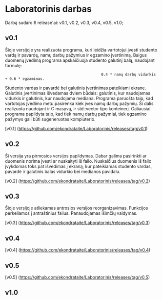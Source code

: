 # Laboratorinis darbas
Darbą sudaro 6 release'ai: v0.1, v0.2, v0.3, v0.4, v0.5, v1.0;

## v0.1
Šioje versijoje yra realizuota programa, kuri leidžia vartotojui įvesti studento vardą ir pavardę, namų darbų pažymius ir egzamino įvertinimą. Baigus duomenų įvedimą programa apskaičiuoja studento galutinį balą, naudojant formulę: 

                                                0.4 * namų darbų vidurkis + 0.6 * egzaminas. 

Studento vardas ir pavardė bei galutinis įvertinimas pateikiami ekrane. Galutinis įvertinimas išvedamas dviem būdais: galutinis, kur naudojamas vidurkis ir galutinis, kur naudojama mediana. Programa paruošta taip, kad vartotojas įvedimo metu pasirenka kiek įves namų darbų pažymių. Ši dalis realizuota naudojant ir C masyvą, ir std::vector tipo konteinerį. Galiausiai programa papildyta taip, kad tiek namų darbų pažymiai, tiek egzamino pažymys gali būti sugeneruotas kompiuterio.

[v0.1] (https://github.com/ekondrataite/Laboratorinis/releases/tag/v0.1)

## v0.2
Ši versija yra pirmosios versijos papildymas. Dabar galima pasirinkti ar duomenis norima įvesti ar nuskaityti iš failo. Nuskaičius duomenis iš failo įvykdomas toks pat išvedimas į ekraną, kur pateikiamas studento vardas, pavardė ir galutinis balas vidurkio bei medianos pavidalu.

[v0.2] (https://github.com/ekondrataite/Laboratorinis/releases/tag/v0.2)

## v0.3
Šioje versijoje atliekamas antrosios versijos reorganizavimas. Funkcijos perkeliamos į antraštinius failus. Panaudojamas išimčių valdymas.

[v0.3] (https://github.com/ekondrataite/Laboratorinis/releases/tag/v0.3)

## v0.4

[v0.4] (https://github.com/ekondrataite/Laboratorinis/releases/tag/v0.4)

## v0.5

[v0.5] (https://github.com/ekondrataite/Laboratorinis/releases/tag/v0.5)

## v1.0
